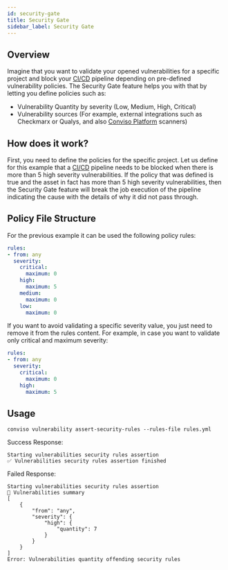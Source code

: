 ```yaml
---
id: security-gate
title: Security Gate
sidebar_label: Security Gate
---
```


## Overview

Imagine that you want to validate your opened vulnerabilities for a specific project and block your [CI/CD] pipeline depending on pre-defined vulnerability policies.
The Security Gate feature helps you with that by letting you define policies such as:
- Vulnerability Quantity by severity (Low, Medium, High, Critical)
- Vulnerability sources (For example, external integrations such as Checkmarx or Qualys, and also [Conviso Platform] scanners)

## How does it work?

First, you need to define the policies for the specific project.
Let us define for this example that a [CI/CD] pipeline needs to be blocked when there is more than 5 high severity vulnerabilities.
If the policy that was defined is true and the asset in fact has more than 5 high severity vulnerabilities, then the Security Gate feature will break the job execution of the pipeline indicating the cause with the details of why it did not pass through.

## Policy File Structure

For the previous example it can be used the following policy rules:

```yml
rules:
- from: any
  severity:
    critical:
      maximum: 0
    high:
      maximum: 5
    medium:
      maximum: 0
    low:
      maximum: 0
```

If you want to avoid validating a specific severity value, you just need to remove it from the rules content. For example, in case you want to validate only critical and maximum severity:

```yml
rules:
- from: any
  severity:
    critical:
      maximum: 0
    high:
      maximum: 5
```

## Usage
```
conviso vulnerability assert-security-rules --rules-file rules.yml
```

Success Response:
```
Starting vulnerabilities security rules assertion
✅ Vulnerabilities security rules assertion finished
```

Failed Response:
```
Starting vulnerabilities security rules assertion
💬 Vulnerabilities summary
[
    {
        "from": "any",
        "severity": {
            "high": {
                "quantity": 7
            }
        }
    }
]
Error: Vulnerabilities quantity offending security rules
```

[CI/CD]: <https://en.wikipedia.org/wiki/CI/CD>
[Conviso Platform]: <https://app.convisoappsec.com/>